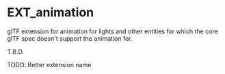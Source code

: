 # EXT_animation

glTF extension for animation for lights and other entities for which the core glTF spec doesn't support the animation for.

T.B.D.

TODO: Better extension name
